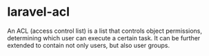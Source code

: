 # laravel-acl
An ACL (access control list) is a list that controls object permissions, determining which user can execute a certain task. It can be further extended to contain not only users, but also user groups.

